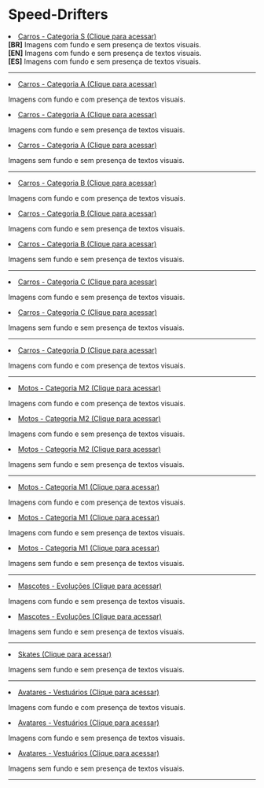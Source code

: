 # Speed-Drifters

<li><a href="https://github.com/K0dev/Speed-Drifters/tree/GCSM/Car%20S">Carros - Categoria S (Clique para acessar)</a></li>
<b>[BR]</b> Imagens com fundo e sem presença de textos visuais. <br>
<b>[EN]</b> Imagens com fundo e sem presença de textos visuais. <br>
<b>[ES]</b> Imagens com fundo e sem presença de textos visuais. <br>


<hr>

<li><a href="https://github.com/K0dev/Speed-Drifters/tree/GCSM/Car%20A%20-%201">Carros - Categoria A (Clique para acessar)</a></li>
<p> Imagens com fundo e com presença de textos visuais. </p>
<li><a href="https://github.com/K0dev/Speed-Drifters/tree/GCSM/Car%20A%20-%202">Carros - Categoria A (Clique para acessar)</a></li>
<p> Imagens com fundo e sem presença de textos visuais. </p>
<li><a href="https://github.com/K0dev/Speed-Drifters/tree/GCSM/Car%20A%20-%203">Carros - Categoria A (Clique para acessar)</a></li>
<p> Imagens sem fundo e sem presença de textos visuais. </p>

<hr>

<li><a href="https://github.com/K0dev/Speed-Drifters/tree/GCSM/Car%20B%20-%201">Carros - Categoria B (Clique para acessar)</a></li>
<p> Imagens com fundo e com presença de textos visuais. </p>
<li><a href="https://github.com/K0dev/Speed-Drifters/tree/GCSM/Car%20B%20-%202">Carros - Categoria B (Clique para acessar)</a></li>
<p> Imagens com fundo e sem presença de textos visuais. </p>
<li><a href="https://github.com/K0dev/Speed-Drifters/tree/GCSM/Car%20B%20-%203">Carros - Categoria B (Clique para acessar)</a></li>
<p> Imagens sem fundo e sem presença de textos visuais. </p>

<hr>


<li><a href="https://github.com/K0dev/Speed-Drifters/tree/GCSM/Car%20C%20-%201">Carros - Categoria C (Clique para acessar)</a></li>
<p> Imagens com fundo e sem presença de textos visuais. </p>
<li><a href="https://github.com/K0dev/Speed-Drifters/tree/GCSM/Car%20C%20-%202">Carros - Categoria C (Clique para acessar)</a></li>
<p> Imagens sem fundo e sem presença de textos visuais. </p>

<hr>

<li><a href="https://github.com/K0dev/Speed-Drifters/tree/GCSM/Car%20D%20-%201">Carros - Categoria D (Clique para acessar)</a></li>
<p> Imagens com fundo e com presença de textos visuais. </p>

<hr>

<li><a href="https://github.com/K0dev/Speed-Drifters/tree/GCSM/M2%20-%201">Motos - Categoria M2 (Clique para acessar)</a></li>
<p> Imagens com fundo e com presença de textos visuais. </p>
<li><a href="https://github.com/K0dev/Speed-Drifters/tree/GCSM/M2%20-%202">Motos - Categoria M2 (Clique para acessar)</a></li>
<p> Imagens com fundo e sem presença de textos visuais. </p>
<li><a href="https://github.com/K0dev/Speed-Drifters/tree/GCSM/M2%20-%203">Motos - Categoria M2 (Clique para acessar)</a></li>
<p> Imagens sem fundo e sem presença de textos visuais. </p>

<hr>

<li><a href="https://github.com/K0dev/Speed-Drifters/tree/GCSM/M1%20-%201">Motos - Categoria M1 (Clique para acessar)</a></li>
<p> Imagens com fundo e com presença de textos visuais. </p>
<li><a href="https://github.com/K0dev/Speed-Drifters/tree/GCSM/M1%20-%202">Motos - Categoria M1 (Clique para acessar)</a></li>
<p> Imagens com fundo e sem presença de textos visuais. </p>
<li><a href="https://github.com/K0dev/Speed-Drifters/tree/GCSM/M1%20-%203">Motos - Categoria M1 (Clique para acessar)</a></li>
<p> Imagens sem fundo e sem presença de textos visuais. </p>

<hr>

<li><a href="https://github.com/K0dev/Speed-Drifters/tree/GCSM/Pet%20-%202">Mascotes - Evoluções (Clique para acessar)</a></li>
<p> Imagens com fundo e sem presença de textos visuais. </p>
<li><a href="https://github.com/K0dev/Speed-Drifters/tree/GCSM/Pet%20-%203">Mascotes - Evoluções (Clique para acessar)</a></li>
<p> Imagens sem fundo e sem presença de textos visuais. </p>
  
<hr>

<li><a href="https://github.com/K0dev/Speed-Drifters/tree/GCSM/Skate%20-%203">Skates (Clique para acessar)</a></li>
<p> Imagens sem fundo e sem presença de textos visuais. </p>

<hr>

<li><a href="https://github.com/K0dev/Speed-Drifters/tree/GCSM/Avatar%20-%201">Avatares - Vestuários (Clique para acessar)</a></li>
<p> Imagens com fundo e com presença de textos visuais. </p>
<li><a href="https://github.com/K0dev/Speed-Drifters/tree/GCSM/Avatar%20-%202">Avatares - Vestuários (Clique para acessar)</a></li>
<p> Imagens com fundo e sem presença de textos visuais. </p>
<li><a href="https://github.com/K0dev/Speed-Drifters/tree/GCSM/Avatar%20-%203">Avatares - Vestuários (Clique para acessar)</a></li>
<p> Imagens sem fundo e sem presença de textos visuais. </p>

<hr>


